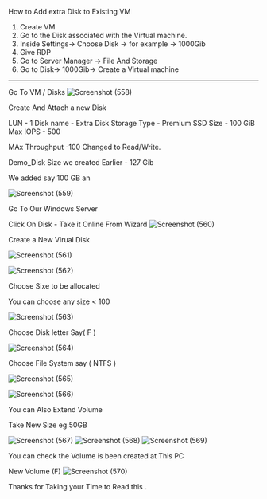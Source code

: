 How to Add extra Disk to Existing VM

1. Create VM
2. Go to the Disk associated with the Virtual machine.
3. Inside Settings-> Choose Disk -> for example -> 1000Gib
4. Give RDP
5. Go to Server Manager -> File And Storage
6. Go to Disk-> 1000Gib-> Create a Virtual machine


-----------------------------------------------------------------------------------------------

Go To VM / Disks
 ![Screenshot (558)](https://user-images.githubusercontent.com/38061560/110524774-d618ca80-8139-11eb-8a61-84e098470702.png)
 
 
 Create And Attach a new Disk
 
 LUN - 1
 Disk name - Extra Disk
 Storage Type - Premium SSD 
 Size - 100 GiB
 Max IOPS - 500
 
 MAx Throughput -100
 Changed to Read/Write.
 
 Demo_Disk Size we created Earlier - 127 Gib
 
 We added say 100 GB an



![Screenshot (559)](https://user-images.githubusercontent.com/38061560/110524836-e7fa6d80-8139-11eb-8d29-df060ac5da09.png)




Go To Our Windows Server 

Click On Disk - Take it Online From Wizard
![Screenshot (560)](https://user-images.githubusercontent.com/38061560/110524980-11b39480-813a-11eb-83b5-2316da6d18df.png)


Create a New Virual Disk

![Screenshot (561)](https://user-images.githubusercontent.com/38061560/110524981-12e4c180-813a-11eb-9250-2a7f4e6641f5.png)

![Screenshot (562)](https://user-images.githubusercontent.com/38061560/110524985-137d5800-813a-11eb-8416-4c37b2bd41d6.png)


Choose Sixe to be allocated 

You can choose any size < 100

![Screenshot (563)](https://user-images.githubusercontent.com/38061560/110524922-0496a580-813a-11eb-841b-a3a305359bf6.png)

Choose Disk letter Say( F )

![Screenshot (564)](https://user-images.githubusercontent.com/38061560/110524926-05c7d280-813a-11eb-8d6b-aac7d8227a47.png)



Choose File System say ( NTFS )

![Screenshot (565)](https://user-images.githubusercontent.com/38061560/110524929-06f8ff80-813a-11eb-850a-6abd8ea01576.png)


![Screenshot (566)](https://user-images.githubusercontent.com/38061560/110524935-082a2c80-813a-11eb-8ff9-4de024b56824.png)


You can Also Extend Volume 

Take New Size eg:50GB


![Screenshot (567)](https://user-images.githubusercontent.com/38061560/110524939-08c2c300-813a-11eb-9a17-0f9d7e516245.png)
![Screenshot (568)](https://user-images.githubusercontent.com/38061560/110524943-09f3f000-813a-11eb-9ec0-d6f7bd84460a.png)
![Screenshot (569)](https://user-images.githubusercontent.com/38061560/110524947-0a8c8680-813a-11eb-92ea-fddafb7f6580.png)

You can check the Volume is been created at This PC

New Volume (F)
![Screenshot (570)](https://user-images.githubusercontent.com/38061560/110524950-0bbdb380-813a-11eb-88e8-4813d1be72c8.png)

Thanks for Taking your Time to Read this .

